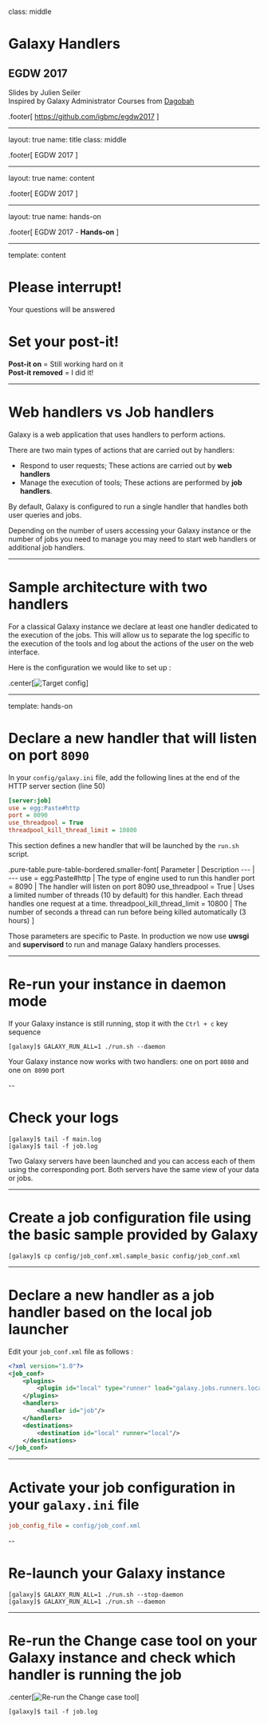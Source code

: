class: middle

# Galaxy Handlers

## EGDW 2017

Slides by Julien Seiler<br/>
Inspired by Galaxy Administrator Courses from [Dagobah](https://github.com/martenson/dagobah-training)

.footer[
https://github.com/igbmc/egdw2017
]

---

layout: true
name: title
class: middle

.footer[
EGDW 2017
]

---

layout: true
name: content

.footer[
EGDW 2017
]

---

layout: true
name: hands-on

.footer[
EGDW 2017 - **Hands-on**
]

---

template: content

# Please interrupt!

Your questions will be answered

# Set your post-it!

**Post-it on** = Still working hard on it<br/>
**Post-it removed** = I did it!

---

# Web handlers vs Job handlers

Galaxy is a web application that uses handlers to perform actions.

There are two main types of actions that are carried out by handlers:
- Respond to user requests; These actions are carried out by **web handlers**
- Manage the execution of tools; These actions are performed by **job handlers**.

By default, Galaxy is configured to run a single handler that handles both user queries and jobs.

Depending on the number of users accessing your Galaxy instance or the number of jobs you need to manage you may need to start web handlers or additional job handlers.

---

# Sample architecture with two handlers

For a classical Galaxy instance we declare at least one handler dedicated to the execution of the jobs. This will allow us to separate the log specific to the execution of the tools and log about the actions of the user on the web interface.

Here is the configuration we would like to set up :

.center[![Target config](images/handlers.png)]

---

template: hands-on

# Declare a new handler that will listen on port `8090`

In your `config/galaxy.ini` file, add the following lines at the end of the HTTP server section (line 50)

```ini
[server:job]
use = egg:Paste#http
port = 8090
use_threadpool = True
threadpool_kill_thread_limit = 10800
```

This section defines a new handler that will be launched by the `run.sh` script.

.pure-table.pure-table-bordered.smaller-font[
Parameter | Description
--- | ---
use = egg:Paste#http | The type of engine used to run this handler
port = 8090 | The handler will listen on port 8090
use_threadpool = True | Uses a limited number of threads (10 by default) for this handler. Each thread handles one request at a time.
threadpool_kill_thread_limit = 10800 | The number of seconds a thread can run before being killed automatically (3 hours)
]

Those parameters are specific to Paste. In production we now use **uwsgi** and **supervisord** to run and manage Galaxy handlers processes.

---

# Re-run your instance in daemon mode

If your Galaxy instance is still running, stop it with the `Ctrl + c` key sequence

```shell
[galaxy]$ GALAXY_RUN_ALL=1 ./run.sh --daemon
```

Your Galaxy instance now works with two handlers: one on port `8080` and one on` 8090` port

--

# Check your logs

```shell
[galaxy]$ tail -f main.log
[galaxy]$ tail -f job.log
```

Two Galaxy servers have been launched and you can access each of them using the corresponding port. Both servers have the same view of your data or jobs.

---

# Create a job configuration file using the basic sample provided by Galaxy

```shell
[galaxy]$ cp config/job_conf.xml.sample_basic config/job_conf.xml
```

---

# Declare a new handler as a job handler based on the local job launcher

Edit your `job_conf.xml` file as follows :

```xml
<?xml version="1.0"?>
<job_conf>
    <plugins>
        <plugin id="local" type="runner" load="galaxy.jobs.runners.local:LocalJobRunner" workers="1"/>
    </plugins>
    <handlers>
        <handler id="job"/>
    </handlers>
    <destinations>
        <destination id="local" runner="local"/>
    </destinations>
</job_conf>
```

---

# Activate your job configuration in your `galaxy.ini` file

```ini
job_config_file = config/job_conf.xml
```

--

# Re-launch your Galaxy instance

```shell
[galaxy]$ GALAXY_RUN_ALL=1 ./run.sh --stop-daemon
[galaxy]$ GALAXY_RUN_ALL=1 ./run.sh --daemon
```

---

# Re-run the **Change case** tool on your Galaxy instance and check which handler is running the job

.center[![Re-run the Change case tool](images/rerun-job.png)]

```shell
[galaxy]$ tail -f job.log
```
